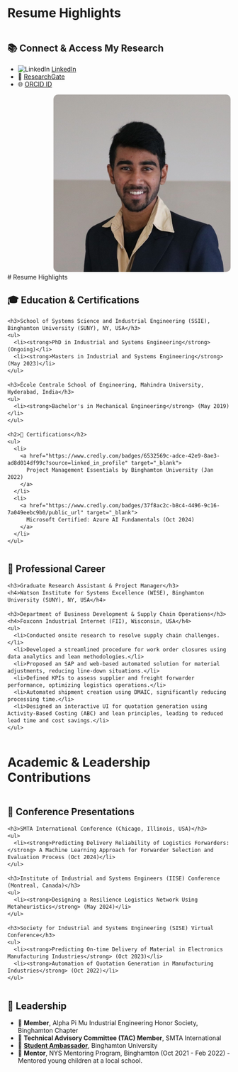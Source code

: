 # Resume Highlights

<div style="display: flex; flex-wrap: wrap; align-items: center; justify-content: space-between;">

  <!-- Left Section (Research & Connections) -->
  <div style="flex: 1; min-width: 300px; text-align: left;">
    <h2>📚 Connect & Access My Research</h2>
    <ul>
      <li>
        <img src="https://cdn-icons-png.flaticon.com/512/174/174857.png" alt="LinkedIn" width="16">
        <a href="https://www.linkedin.com/in/srikanth-r-kolli/" target="_blank">LinkedIn</a>
      </li>
      <li>📖 <a href="https://www.researchgate.net/lab/Srikanth-R-Kollis-CTAC-Innovation-Lab-Sai-Srikanth-Reddy-Kolli" target="_blank">ResearchGate</a></li>
      <li>🌐 <a href="https://orcid.org/0009-0005-2196-9632" target="_blank">ORCID ID</a></li>
    </ul>
  </div>

  <!-- Right Section (Profile Image) -->
  <div style="flex: 1; min-width: 300px; text-align: right;">
    <img src="images/linkedin.png" alt="Sai Srikanth R. Kolli" width="400" style="border-radius: 10px; max-width: 100%;">
  </div>
</div>
# Resume Highlights

<div style="display: flex; flex-wrap: wrap; align-items: flex-start; justify-content: space-between;">

  <!-- Left Section: Education & Certifications -->
  <div style="flex: 1; min-width: 300px; text-align: left;">
    <h2>🎓 Education & Certifications</h2>
    
    <h3>School of Systems Science and Industrial Engineering (SSIE), Binghamton University (SUNY), NY, USA</h3>
    <ul>
      <li><strong>PhD in Industrial and Systems Engineering</strong> (Ongoing)</li>
      <li><strong>Masters in Industrial and Systems Engineering</strong> (May 2023)</li>
    </ul>
    
    <h3>École Centrale School of Engineering, Mahindra University, Hyderabad, India</h3>
    <ul>
      <li><strong>Bachelor's in Mechanical Engineering</strong> (May 2019)</li>
    </ul>
    
    <h2>📜 Certifications</h2>
    <ul>
      <li>
        <a href="https://www.credly.com/badges/6532569c-adce-42e9-8ae3-ad8d014df99c?source=linked_in_profile" target="_blank">
          Project Management Essentials by Binghamton University (Jan 2022)
        </a>
      </li>
      <li>
        <a href="https://www.credly.com/badges/37f8ac2c-b8c4-4496-9c16-7a049eebc9b0/public_url" target="_blank">
          Microsoft Certified: Azure AI Fundamentals (Oct 2024)
        </a>
      </li>
    </ul>
  </div>

  <!-- Right Section: Professional Career -->
  <div style="flex: 1; min-width: 300px; text-align: left;">
    <h2>💼 Professional Career</h2>

    <h3>Graduate Research Assistant & Project Manager</h3>
    <h4>Watson Institute for Systems Excellence (WISE), Binghamton University (SUNY), NY, USA</h4>
    
    <h3>Department of Business Development & Supply Chain Operations</h3>
    <h4>Foxconn Industrial Internet (FII), Wisconsin, USA</h4>
    <ul>
      <li>Conducted onsite research to resolve supply chain challenges.</li>
      <li>Developed a streamlined procedure for work order closures using data analytics and lean methodologies.</li>
      <li>Proposed an SAP and web-based automated solution for material adjustments, reducing line-down situations.</li>
      <li>Defined KPIs to assess supplier and freight forwarder performance, optimizing logistics operations.</li>
      <li>Automated shipment creation using DMAIC, significantly reducing processing time.</li>
      <li>Designed an interactive UI for quotation generation using Activity-Based Costing (ABC) and lean principles, leading to reduced lead time and cost savings.</li>
    </ul>
  </div>

</div>

# Academic & Leadership Contributions

<div style="display: flex; flex-wrap: wrap; align-items: flex-start; justify-content: space-between;">

  <!-- Left Section: Conference Presentations -->
  <div style="flex: 1; min-width: 300px; text-align: left;">
    <h2>🎤 Conference Presentations</h2>
    
    <h3>SMTA International Conference (Chicago, Illinois, USA)</h3>
    <ul>
      <li><strong>Predicting Delivery Reliability of Logistics Forwarders:</strong> A Machine Learning Approach for Forwarder Selection and Evaluation Process (Oct 2024)</li>
    </ul>

    <h3>Institute of Industrial and Systems Engineers (IISE) Conference (Montreal, Canada)</h3>
    <ul>
      <li><strong>Designing a Resilience Logistics Network Using Metaheuristics</strong> (May 2024)</li>
    </ul>

    <h3>Society for Industrial and Systems Engineering (SISE) Virtual Conference</h3>
    <ul>
      <li><strong>Predicting On-time Delivery of Material in Electronics Manufacturing Industries</strong> (Oct 2023)</li>
      <li><strong>Automation of Quotation Generation in Manufacturing Industries</strong> (Oct 2022)</li>
    </ul>
  </div>

  <!-- Right Section: Leadership -->
  <div style="flex: 1; min-width: 300px; text-align: left;">
    <h2>🌟 Leadership</h2>
    <ul>
      <li>📌 <strong>Member</strong>, Alpha Pi Mu Industrial Engineering Honor Society, Binghamton Chapter</li>
      <li>📌 <strong>Technical Advisory Committee (TAC) Member</strong>, SMTA International</li>
      <li>📌 <a href="http://binghamton.edu/ssie/graduate/ambassadors.html" target="_blank"><strong>Student Ambassador</strong></a>, Binghamton University</li>
      <li>📌 <strong>Mentor</strong>, NYS Mentoring Program, Binghamton (Oct 2021 - Feb 2022) - Mentored young children at a local school.</li>
    </ul>
  </div>

</div>

